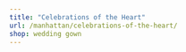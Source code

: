```yaml
---
title: "Celebrations of the Heart"
url: /manhattan/celebrations-of-the-heart/
shop: wedding gown
---
```

